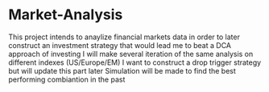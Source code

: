 # Market-Analysis

This project intends to anaylize financial markets data in order to later construct an investment strategy that would lead me to beat a DCA approach of investing
I will make several iteration of the same analysis on different indexes (US/Europe/EM)
I want to construct a drop trigger strategy but will update this part later
Simulation will be made to find the best performing combiantion in the past

